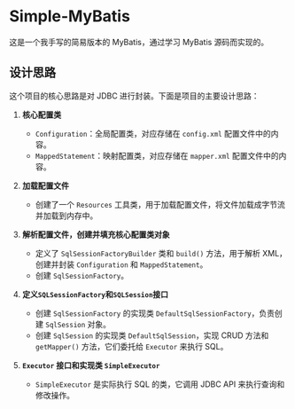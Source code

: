 # Simple-MyBatis
这是一个我手写的简易版本的 MyBatis，通过学习 MyBatis 源码而实现的。

## 设计思路
这个项目的核心思路是对 JDBC 进行封装。下面是项目的主要设计思路：

1. **核心配置类**
   - `Configuration`：全局配置类，对应存储在 `config.xml` 配置文件中的内容。
   - `MappedStatement`：映射配置类，对应存储在 `mapper.xml` 配置文件中的内容。

2. **加载配置文件**
   - 创建了一个 `Resources` 工具类，用于加载配置文件，将文件加载成字节流并加载到内存中。

3. **解析配置文件，创建并填充核心配置类对象**
   - 定义了 `SqlSessionFactoryBuilder` 类和 `build()` 方法，用于解析 XML，创建并封装 `Configuration` 和 `MappedStatement`。
   - 创建 `SqlSessionFactory`。

4. **定义`SQLSessionFactory`和`SQLSession`接口**
   - 创建 `SqlSessionFactory` 的实现类 `DefaultSqlSessionFactory`，负责创建 `SqlSession` 对象。
   - 创建 `SqlSession` 的实现类 `DefaultSqlSession`，实现 CRUD 方法和 `getMapper()` 方法，它们委托给 `Executor` 来执行 SQL。

5. **`Executor` 接口和实现类 `SimpleExecutor`**
   - `SimpleExecutor` 是实际执行 SQL 的类，它调用 JDBC API 来执行查询和修改操作。
